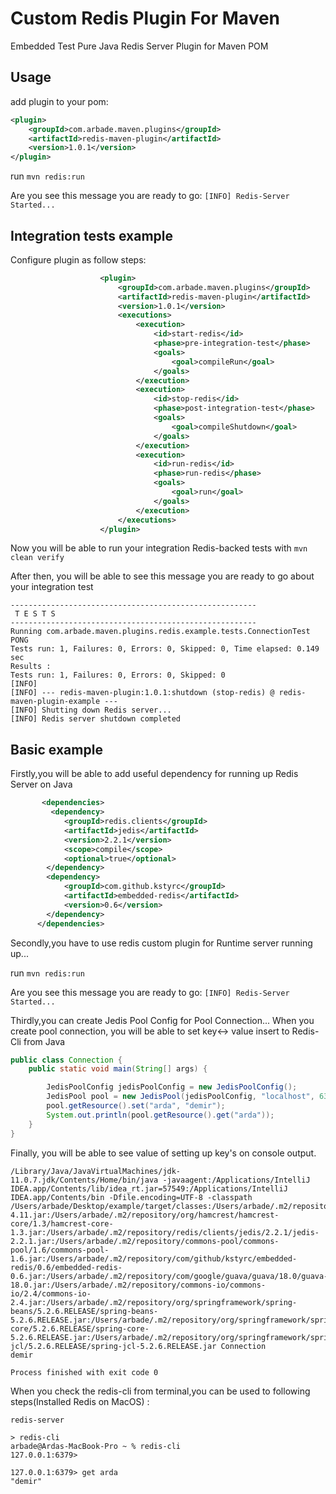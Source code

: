 Custom Redis Plugin For Maven
==================

Embedded Test Pure Java Redis Server Plugin for Maven POM


Usage
-----------------

add plugin to your pom:
```xml
<plugin>
    <groupId>com.arbade.maven.plugins</groupId>
    <artifactId>redis-maven-plugin</artifactId>
    <version>1.0.1</version>
</plugin>
```

run ```mvn redis:run```

Are you see this message you are ready to go: ```[INFO] Redis-Server Started...```


Integration tests example
-----------------


Configure plugin as follow steps:
```xml
                    <plugin>
                        <groupId>com.arbade.maven.plugins</groupId>
                        <artifactId>redis-maven-plugin</artifactId>
                        <version>1.0.1</version>
                        <executions>
                            <execution>
                                <id>start-redis</id>
                                <phase>pre-integration-test</phase>
                                <goals>
                                    <goal>compileRun</goal>
                                </goals>
                            </execution>
                            <execution>
                                <id>stop-redis</id>
                                <phase>post-integration-test</phase>
                                <goals>
                                    <goal>compileShutdown</goal>
                                </goals>
                            </execution>
                            <execution>
                                <id>run-redis</id>
                                <phase>run-redis</phase>
                                <goals>
                                    <goal>run</goal>
                                </goals>
                            </execution>
                        </executions>
                    </plugin>
```

Now you will be able to run your integration Redis-backed tests with ```mvn clean verify```

After then, you will be able to see this message you are ready to go about your integration test
``` 
-------------------------------------------------------
 T E S T S
-------------------------------------------------------
Running com.arbade.maven.plugins.redis.example.tests.ConnectionTest
PONG
Tests run: 1, Failures: 0, Errors: 0, Skipped: 0, Time elapsed: 0.149 sec
Results :
Tests run: 1, Failures: 0, Errors: 0, Skipped: 0
[INFO] 
[INFO] --- redis-maven-plugin:1.0.1:shutdown (stop-redis) @ redis-maven-plugin-example ---
[INFO] Shutting down Redis server...
[INFO] Redis server shutdown completed
```
Basic example
-----------------

Firstly,you will be able to add useful dependency for running up Redis Server on Java

```xml
       <dependencies>
         <dependency>
            <groupId>redis.clients</groupId>
            <artifactId>jedis</artifactId>
            <version>2.2.1</version>
            <scope>compile</scope>
            <optional>true</optional>
        </dependency>
        <dependency>
            <groupId>com.github.kstyrc</groupId>
            <artifactId>embedded-redis</artifactId>
            <version>0.6</version>
        </dependency>
      </dependencies>
```

Secondly,you have to use redis custom plugin for Runtime server running up...

run ```mvn redis:run```

Are you see this message you are ready to go: ```[INFO] Redis-Server Started...```



Thirdly,you can create Jedis Pool Config for Pool Connection...
When you create pool connection, you will be able to set key<-> value insert to Redis-Cli from Java
```java
public class Connection {
    public static void main(String[] args) {

        JedisPoolConfig jedisPoolConfig = new JedisPoolConfig();
        JedisPool pool = new JedisPool(jedisPoolConfig, "localhost", 6379);
        pool.getResource().set("arda", "demir");
        System.out.println(pool.getResource().get("arda"));
    }
}

```
Finally, you will be able to see value of setting up key's on console output.

```
/Library/Java/JavaVirtualMachines/jdk-11.0.7.jdk/Contents/Home/bin/java -javaagent:/Applications/IntelliJ IDEA.app/Contents/lib/idea_rt.jar=57549:/Applications/IntelliJ IDEA.app/Contents/bin -Dfile.encoding=UTF-8 -classpath /Users/arbade/Desktop/example/target/classes:/Users/arbade/.m2/repository/junit/junit/4.11/junit-4.11.jar:/Users/arbade/.m2/repository/org/hamcrest/hamcrest-core/1.3/hamcrest-core-1.3.jar:/Users/arbade/.m2/repository/redis/clients/jedis/2.2.1/jedis-2.2.1.jar:/Users/arbade/.m2/repository/commons-pool/commons-pool/1.6/commons-pool-1.6.jar:/Users/arbade/.m2/repository/com/github/kstyrc/embedded-redis/0.6/embedded-redis-0.6.jar:/Users/arbade/.m2/repository/com/google/guava/guava/18.0/guava-18.0.jar:/Users/arbade/.m2/repository/commons-io/commons-io/2.4/commons-io-2.4.jar:/Users/arbade/.m2/repository/org/springframework/spring-beans/5.2.6.RELEASE/spring-beans-5.2.6.RELEASE.jar:/Users/arbade/.m2/repository/org/springframework/spring-core/5.2.6.RELEASE/spring-core-5.2.6.RELEASE.jar:/Users/arbade/.m2/repository/org/springframework/spring-jcl/5.2.6.RELEASE/spring-jcl-5.2.6.RELEASE.jar Connection
demir

Process finished with exit code 0

```
When you check the redis-cli from terminal,you can be used to following steps(Installed Redis on MacOS) :
```
redis-server
```
```
> redis-cli
arbade@Ardas-MacBook-Pro ~ % redis-cli
127.0.0.1:6379> 
```
```
127.0.0.1:6379> get arda
"demir"
```